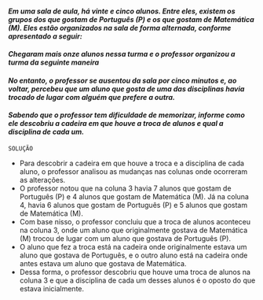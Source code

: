#### _Em uma sala de aula, há vinte e cinco alunos. Entre eles, existem os grupos dos que gostam de Português (P) e os que gostam de Matemática (M). Eles estão organizados na sala de forma alternada, conforme apresentado a seguir:_
#### _Chegaram mais onze alunos nessa turma e o professor organizou a turma da seguinte maneira_
#### _No entanto, o professor se ausentou da sala por cinco minutos e, ao voltar, percebeu que um aluno que gosta de uma das disciplinas havia trocado de lugar com alguém que prefere a outra._
#### _Sabendo que o professor tem dificuldade de memorizar, informe como ele descobriu a cadeira em que houve a troca de alunos e qual a disciplina de cada um._


`SOLUÇÃO`
-  Para descobrir a cadeira em que houve a troca e a disciplina de cada aluno, o professor analisou as mudanças nas colunas onde 
ocorreram as alterações.
- O professor notou que na coluna 3 havia 7 alunos que gostam de Português (P) e 4 alunos que gostam de Matemática (M). Já na 
coluna 4, havia 6 alunos que gostam de Português (P) e 5 alunos que gostam de Matemática (M).
- Com base nisso, o professor concluiu que a troca de alunos aconteceu na coluna 3, onde um aluno que originalmente gostava de 
Matemática (M) trocou de lugar com um aluno que gostava de Português (P).
- O aluno que fez a troca está na cadeira onde originalmente estava um aluno que gostava de Português, e o outro aluno está na 
cadeira onde antes estava um aluno que gostava de Matemática.
- Dessa forma, o professor descobriu que houve uma troca de alunos na coluna 3 e que a disciplina de cada um desses alunos é o 
oposto do que estava inicialmente.
